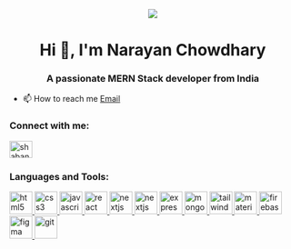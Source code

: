 <p align="center" >
  <img src="[https://www.appjetty.com/blog/wp-content/uploads/2021/02/Flutter-App-Development-Basics-and-Benefits-3.png](https://unsplash.com/photos/a-computer-screen-with-a-logo-on-it-UYsBCu9RP3Y)" />
</p>
<h1 align="center">Hi 👋, I'm Narayan Chowdhary</h1>
<h3 align="center">A passionate MERN Stack developer from India</h3>

<p align="left">

- 📫 How to reach me [Email](mailto:narayan97.nk@gmail.com) 

<h3 align="left">Connect with me:</h3>
<p align="left">
<a href="www.linkedin.com/in/narayan-chowdhary-378689251" target="blank"><img align="center" src="https://raw.githubusercontent.com/rahuldkjain/github-profile-readme-generator/master/src/images/icons/Social/linked-in-alt.svg" alt="shabanaspb" height="30" width="40" /></a>
</p>
<h3 align="left">Languages and Tools:</h3>
<p align="left">

<a href="https://www.w3.org/html/" target="_blank" rel="noreferrer"> <img src="https://skillicons.dev/icons?i=html" alt="html5" width="40" height="40"/> </a> 
<a href="https://www.w3schools.com/css/" target="_blank" rel="noreferrer"> <img src="https://skillicons.dev/icons?i=css" alt="css3" width="40" height="40"/> </a> 
<a href="https://www.w3schools.ccom/javascript/" target="_blank" rel="noreferrer"> <img src="https://skillicons.dev/icons?i=javascript" alt="javascript" width="40" height="40"/> </a>
<a href="https://react.dev/" target="_blank" rel="noreferrer"> <img src="https://skillicons.dev/icons?i=react" alt="react" width="40" height="40"/> </a>
<a href="https://nextjs.org/" target="_blank" rel="noreferrer"> <img src="https://skillicons.dev/icons?i=nextjs" alt="nextjs" width="40" height="40"/> </a>
<a href="https://nodejs.org/" target="_blank" rel="noreferrer"> <img src="https://skillicons.dev/icons?i=nodejs" alt="nextjs" width="40" height="40"/> </a>
<a href="https://expressjs.org/" target="_blank" rel="noreferrer"> <img src="https://skillicons.dev/icons?i=expressjs" alt="expressjs" width="40" height="40"/> </a>
<a href="https://mongodb.org/" target="_blank" rel="noreferrer"> <img src="https://skillicons.dev/icons?i=mongodb" alt="mongodb" width="40" height="40"/> </a>
<a href="https://tailwindcss.com/" target="_blank" rel="noreferrer"> <img src="https://skillicons.dev/icons?i=tailwindcss" alt="tailwindcss" width="40" height="40"/> </a>
<a href="https://materialui.com/" target="_blank" rel="noreferrer"> <img src="https://skillicons.dev/icons?i=materialui" alt="materialui" width="40" height="40"/> </a>
<a href="https://firebase.google.com/" target="_blank" rel="noreferrer"> <img src="https://skillicons.dev/icons?i=firebase" alt="firebase" width="40" height="40"/> </a>
<a href="https://www.figma.com/" target="_blank" rel="noreferrer"> <img src="https://skillicons.dev/icons?i=figma" alt="figma" width="40" height="40"/> </a>
<a href="https://git-scm.com/" target="_blank" rel="noreferrer"> <img src="https://skillicons.dev/icons?i=git" alt="git" width="40" height="40"/> </a>
</p>

